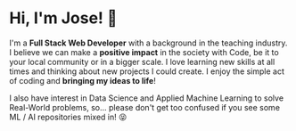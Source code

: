 # Hi, I'm Jose! 👋

I'm a **Full Stack Web Developer** with a background in the teaching industry. I believe we can make a **positive impact** in the society with Code, be it to your local community or in a bigger scale.
I love learning new skills at all times and thinking about new projects I could create. I enjoy the simple act of coding and **bringing my ideas to life**! 

I also have interest in Data Science and Applied Machine Learning to solve Real-World problems, so... please don't get too confused if you see some ML / AI repositories mixed in! 😝
